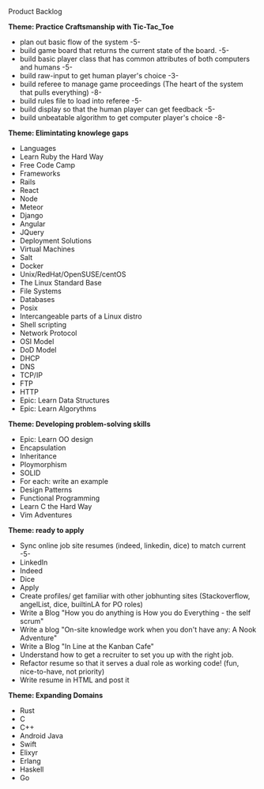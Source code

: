 Product Backlog

__Theme: Practice Craftsmanship with Tic-Tac_Toe__

 - plan out basic flow of the system -5-
 - build game board that returns the current state of the board. -5-
 - build basic player class that has common attributes of both computers and humans -5-
 - build raw-input to get human player's choice -3-
 - build referee to manage game proceedings (The heart of the system that pulls everything) -8-
 - build rules file to load into referee -5-
 - build display so that the human player can get feedback -5-
 - build unbeatable algorithm to get computer player's choice -8-

__Theme: Elimintating knowlege gaps__
- Languages
 - Learn Ruby the Hard Way
 - Free Code Camp
- Frameworks
 - Rails
 - React
 - Node
 - Meteor
 - Django
 - Angular
 - JQuery
- Deployment Solutions
 - Virtual Machines
 - Salt
 - Docker
 - Unix/RedHat/OpenSUSE/centOS
 - The Linux Standard Base
 - File Systems
 - Databases
 - Posix
 - Intercangeable parts of a Linux distro
 - Shell scripting
- Network Protocol
 - OSI Model
 - DoD Model
 - DHCP
 - DNS
 - TCP/IP
 - FTP
 - HTTP
- Epic: Learn Data Structures
- Epic: Learn Algorythms

__Theme: Developing problem-solving skills__
- Epic: Learn OO design
 - Encapsulation
 - Inheritance
 - Ploymorphism
 - SOLID
 - For each: write an example
- Design Patterns
- Functional Programming
- Learn C the Hard Way
- Vim Adventures

__Theme: ready to apply__
- Sync online job site resumes (indeed, linkedin, dice) to match current -5-
 - LinkedIn
 - Indeed
 - Dice
- Apply
- Create profiles/ get familiar with other jobhunting sites (Stackoverflow, angelList, dice, builtinLA for PO roles)
- Write a Blog "How you do anything is How you do Everything - the self scrum"
- Write a blog "On-site knowledge work when you don't have any: A Nook Adventure"
- Write a Blog "In Line at the Kanban Cafe"
- Understand how to get a recruiter to set you up with the right job.
- Refactor resume so that it serves a dual role as working code! (fun, nice-to-have, not priority)
- Write resume in HTML and post it

__Theme: Expanding Domains__
- Rust
- C
- C++
- Android Java
- Swift
- Elixyr
- Erlang
- Haskell
- Go
